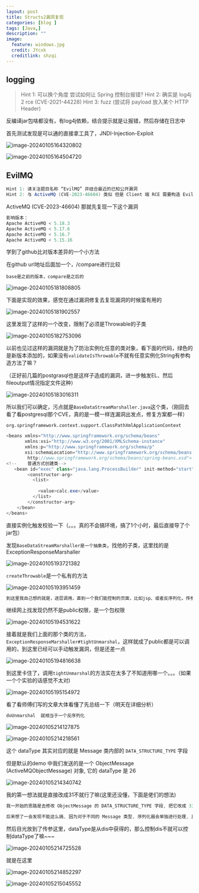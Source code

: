 ```yaml
---
layout: post
title: Structs2漏洞复现
categories: [blog ]
tags: [Java,]
description: ""
image:
  feature: windows.jpg
  credit: JYcxk
  creditlink: shzqi
---
```




## logging

> Hint 1: 可以换个角度 尝试如何让 Spring 控制台报错?
> Hint 2: 确实是 log4j 2 rce (CVE-2021-44228)
> Hint 3: fuzz (尝试将 payload 放入某个 HTTP Header)

反编译jar包啥都没有，有log4j依赖，结合提示就是让报错，然后存储在日志中

首先测试发现是可以通的直接拿工具了，JNDI-Injection-Exploit

![image-20240105164320802](X:\github\cxkjy.github.io\cxkjy.github.io\img\final\image-20240105164320802.png)

![image-20240105164504720](X:\github\cxkjy.github.io\cxkjy.github.io\img\final\image-20240105164504720.png)

## EvilMQ

```java
Hint 1: 请关注题目名称 “EvilMQ” 并结合最近的已知公开漏洞
Hint 2: 与 ActiveMQ (CVE-2023-46604) 类似 但是 Client 端 RCE 需要构造 Evil Server
```

 ActiveMQ (CVE-2023-46604) 那就先复现一下这个漏洞

```java
影响版本：
Apache ActiveMQ < 5.18.3
Apache ActiveMQ < 5.17.6
Apache ActiveMQ < 5.16.7
Apache ActiveMQ < 5.15.16
```

学到了github比对版本差异的一个小方法

在github url地址后面加一个，/compare进行比较

`base是之前的版本，compare是之后的`

![image-20240105181808805](X:\github\cxkjy.github.io\cxkjy.github.io\img\final\image-20240105181808805.png)

下面是实现的效果，感觉在通过漏洞修复去复现漏洞的时候蛮有用的

![image-20240105181902557](X:\github\cxkjy.github.io\cxkjy.github.io\img\final\image-20240105181902557.png)

这里发现了这样的一个改变，限制了必须是Throwable的子类

![image-20240105182753096](X:\github\cxkjy.github.io\cxkjy.github.io\img\final\image-20240105182753096.png)

以前也见过这样的漏洞就是为了防治实例化任意的类对象，看下面的代码，绿色的是新版本添加的，如果没有`validateIsThrowable`不就有任意实例化String有参构造方法了嘛？

（正好前几篇的postgrasql也是这样子造成的漏洞，进一步触发EL、然后fileoutput情况指定文件这种）

![image-20240105183016311](X:\github\cxkjy.github.io\cxkjy.github.io\img\final\image-20240105183016311.png)

所以我们可以确定，污点就是`BaseDataStreamMarshaller.java`这个类，（刚回去看了看postgresql那个CVE，真的是一模一样连漏洞出发点，修复方案都一样）

`org.springframework.context.support.ClassPathXmlApplicationContext`

```java
<beans xmlns="http://www.springframework.org/schema/beans"
       xmlns:xsi="http://www.w3.org/2001/XMLSchema-instance"
       xmlns:p="http://www.springframework.org/schema/p"
       xsi:schemaLocation="http://www.springframework.org/schema/beans
        http://www.springframework.org/schema/beans/spring-beans.xsd">
<!--    普通方式创建类-->
   <bean id="exec" class="java.lang.ProcessBuilder" init-method="start">
        <constructor-arg>
          <list>
           
            <value>calc.exe</value>
          </list>
        </constructor-arg>
    </bean>
</beans>
```

直接实例化触发校验一下（。。。真的不会搞环境，搞了1个小时，最后直接导了个jar包）

发现`BaseDataStreamMarshaller是一个抽象类`，找他的子类，这里找的是ExceptionResponseMarshaller

![image-20240105193721382](X:\github\cxkjy.github.io\cxkjy.github.io\img\final\image-20240105193721382.png)

`createThrowable`是一个私有的方法

![image-20240105193951459](X:\github\cxkjy.github.io\cxkjy.github.io\img\final\image-20240105193951459.png)

```java
到这里我自己想的就是，逐层调用，直到一个我们能控制的页面，比如jsp、或者反序列化，传参点这种
```

继续网上找发现仍然不是public权限，是一个包权限

![image-20240105194531622](X:\github\cxkjy.github.io\cxkjy.github.io\img\final\image-20240105194531622.png)

接着就是我们上面的那个类的方法，`ExceptionResponseMarshaller#tightUnmarshal`，这样就成了public都是可以调用的，到这里已经可以手动触发漏洞，但是还差一点

![image-20240105194816638](X:\github\cxkjy.github.io\cxkjy.github.io\img\final\image-20240105194816638.png)

到这里卡住了，调用`tightUnmarshal`的方法实在太多了不知道用哪一个。。。（如果一个个实验的话感觉不太对)

![image-20240105195154972](X:\github\cxkjy.github.io\cxkjy.github.io\img\final\image-20240105195154972.png)

看了看师傅们写的文章大体看懂了先总结一下（明天在详细分析）

```java
doUnmarshal  就相当于一个反序列化
```

![image-20240105214127875](X:\github\cxkjy.github.io\cxkjy.github.io\img\final\image-20240105214127875.png)

![image-20240105214218561](X:\github\cxkjy.github.io\cxkjy.github.io\img\final\image-20240105214218561.png)

这个 dataType 其实对应的就是 Message 类内部的 `DATA_STRUCTURE_TYPE` 字段

但是默认的demo 中我们发送的是一个 ObjectMessage (ActiveMQObjectMessage) 对象, 它的 dataType 是 26

![image-20240105214340742](X:\github\cxkjy.github.io\cxkjy.github.io\img\final\image-20240105214340742.png)

我的第一想法就是直接改成31不就行了嘛(这里还没懂，下面是佬们的想法)

```java
我一开始的思路是去修改 ObjectMessage 的 DATA_STRUCTURE_TYPE 字段, 把它改成 31 然后发送

后来想了一会发现不能这么搞, 因为对于不同的 Message 类型, 序列化器会单独进行处理, 比如调用 writeXXX 和 readXXX 的类型和次数都不一样
```

然后目光放到了传参这里，dataType是从dis中获得的，那么控制dis不就可以控制dataType了嘛~~~

![image-20240105214725528](X:\github\cxkjy.github.io\cxkjy.github.io\img\final\image-20240105214725528.png)

就是在这里

![image-20240105214852297](X:\github\cxkjy.github.io\cxkjy.github.io\img\final\image-20240105214852297.png)

![image-20240105215045552](X:\github\cxkjy.github.io\cxkjy.github.io\img\final\image-20240105215045552.png)





